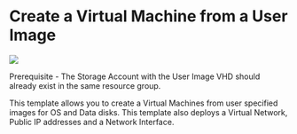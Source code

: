 # Create a Virtual Machine from a User Image

<a href="https://portal.azure.com/#create/Microsoft.Template/uri/https%3A%2F%2Fraw.githubusercontent.com%2Fiandow%2Fazure-quickstart-templates%2Ftest_datadisk_options%2F101-vm-user-image-data-disks%2Fazuredeploy.json" target="_blank">
    <img src="http://azuredeploy.net/deploybutton.png"/>
</a>

Prerequisite - The Storage Account with the User Image VHD should already exist in the same resource group.

This template allows you to create a Virtual Machines from user specified images for OS and Data disks. This template also deploys a Virtual Network, Public IP addresses and a Network Interface.

